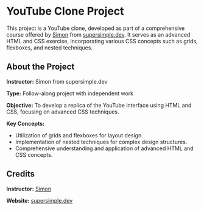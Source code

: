 <h1>YouTube Clone Project</h1>

<p>This project is a YouTube clone, developed as part of a comprehensive course offered by <a href="https://github.com/SuperSimpleDev">Simon</a> from <a href="https://supersimple.dev">supersimple.dev</a>. It serves as an advanced HTML and CSS exercise, incorporating various CSS concepts such as grids, flexboxes, and nested techniques.</p>

<h2>About the Project</h2>
<p><strong>Instructor:</strong> Simon from supersimple.dev</p>
<p><strong>Type:</strong> Follow-along project with independent work</p>
<p><strong>Objective:</strong> To develop a replica of the YouTube interface using HTML and CSS, focusing on advanced CSS techniques.</p>
<p><strong>Key Concepts:</strong> <ul>
  <li>Utilization of grids and flexboxes for layout design.</li>
  <li>Implementation of nested techniques for complex design structures.</li>
  <li>Comprehensive understanding and application of advanced HTML and CSS concepts.</li>
</ul></p>

<h2>Credits</h2>
<p><strong>Instructor:</strong> <a href="https://github.com/SuperSimpleDev">Simon</a></p>
<p><strong>Website:</strong> <a href="https://supersimple.dev">supersimple.dev</a></p>
